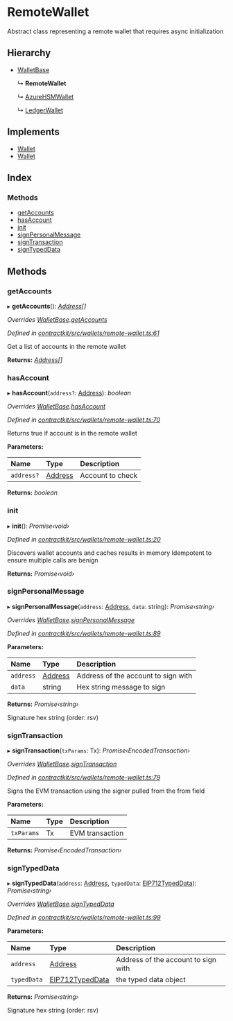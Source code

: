 # RemoteWallet

Abstract class representing a remote wallet that requires async initialization

## Hierarchy

* [WalletBase]()

  ↳ **RemoteWallet**

  ↳ [AzureHSMWallet]()

  ↳ [LedgerWallet]()

## Implements

* [Wallet]()
* [Wallet]()

## Index

### Methods

* [getAccounts]()
* [hasAccount]()
* [init]()
* [signPersonalMessage]()
* [signTransaction]()
* [signTypedData]()

## Methods

### getAccounts

▸ **getAccounts**\(\): [_Address_](_base_.md#address)_\[\]_

_Overrides_ [_WalletBase_]()_._[_getAccounts_]()

_Defined in_ [_contractkit/src/wallets/remote-wallet.ts:61_](https://github.com/celo-org/celo-monorepo/blob/master/packages/contractkit/src/wallets/remote-wallet.ts#L61)

Get a list of accounts in the remote wallet

**Returns:** [_Address_](_base_.md#address)_\[\]_

### hasAccount

▸ **hasAccount**\(`address?`: [Address](_base_.md#address)\): _boolean_

_Overrides_ [_WalletBase_]()_._[_hasAccount_]()

_Defined in_ [_contractkit/src/wallets/remote-wallet.ts:70_](https://github.com/celo-org/celo-monorepo/blob/master/packages/contractkit/src/wallets/remote-wallet.ts#L70)

Returns true if account is in the remote wallet

**Parameters:**

| Name | Type | Description |
| :--- | :--- | :--- |
| `address?` | [Address](_base_.md#address) | Account to check |

**Returns:** _boolean_

### init

▸ **init**\(\): _Promise‹void›_

_Defined in_ [_contractkit/src/wallets/remote-wallet.ts:20_](https://github.com/celo-org/celo-monorepo/blob/master/packages/contractkit/src/wallets/remote-wallet.ts#L20)

Discovers wallet accounts and caches results in memory Idempotent to ensure multiple calls are benign

**Returns:** _Promise‹void›_

### signPersonalMessage

▸ **signPersonalMessage**\(`address`: [Address](_base_.md#address), `data`: string\): _Promise‹string›_

_Overrides_ [_WalletBase_]()_._[_signPersonalMessage_]()

_Defined in_ [_contractkit/src/wallets/remote-wallet.ts:89_](https://github.com/celo-org/celo-monorepo/blob/master/packages/contractkit/src/wallets/remote-wallet.ts#L89)

**Parameters:**

| Name | Type | Description |
| :--- | :--- | :--- |
| `address` | [Address](_base_.md#address) | Address of the account to sign with |
| `data` | string | Hex string message to sign |

**Returns:** _Promise‹string›_

Signature hex string \(order: rsv\)

### signTransaction

▸ **signTransaction**\(`txParams`: Tx\): _Promise‹EncodedTransaction›_

_Overrides_ [_WalletBase_]()_._[_signTransaction_]()

_Defined in_ [_contractkit/src/wallets/remote-wallet.ts:79_](https://github.com/celo-org/celo-monorepo/blob/master/packages/contractkit/src/wallets/remote-wallet.ts#L79)

Signs the EVM transaction using the signer pulled from the from field

**Parameters:**

| Name | Type | Description |
| :--- | :--- | :--- |
| `txParams` | Tx | EVM transaction |

**Returns:** _Promise‹EncodedTransaction›_

### signTypedData

▸ **signTypedData**\(`address`: [Address](_base_.md#address), `typedData`: [EIP712TypedData]()\): _Promise‹string›_

_Overrides_ [_WalletBase_]()_._[_signTypedData_]()

_Defined in_ [_contractkit/src/wallets/remote-wallet.ts:99_](https://github.com/celo-org/celo-monorepo/blob/master/packages/contractkit/src/wallets/remote-wallet.ts#L99)

**Parameters:**

| Name | Type | Description |
| :--- | :--- | :--- |
| `address` | [Address](_base_.md#address) | Address of the account to sign with |
| `typedData` | [EIP712TypedData]() | the typed data object |

**Returns:** _Promise‹string›_

Signature hex string \(order: rsv\)


